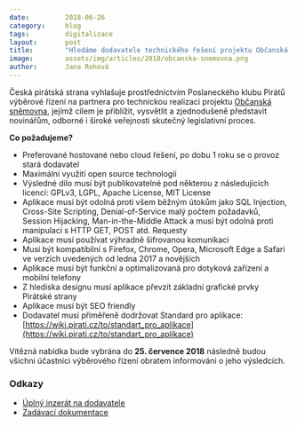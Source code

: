 ```yaml
---
date:         2018-06-26
category:     blog
tags:         digitalizace
layout:       post
title:        "Hledáme dodavatele technického řešení projektu Občanská sněmovna"
image:        assets/img/articles/2018/obcanska-snemovna.png
author:       Jana Rohová
---
```


Česká pirátská strana vyhlašuje prostřednictvím Poslaneckého klubu Pirátů​ výběrové řízení na partnera pro technickou realizaci projektu [Občanská sněmovna](https://www.pirati.cz/snemovna/), jejímž cílem je přiblížit, vysvětlit a zjednodušeně představit novinářům, odborné i široké veřejnosti skutečný legislativní proces. 

**Co požadujeme?**

* Preferované hostované nebo cloud řešení, po dobu 1 roku se o provoz stará dodavatel 
* Maximální využití open source technologií 
* Výsledné dílo musí být publikovatelné pod některou z následujících licencí: GPLv3, LGPL, Apache License, MIT License 
* Aplikace musí být odolná proti všem běžným útokům jako SQL Injection, Cross-Site Scripting, Denial-of-Service malý počtem požadavků, Session Hijacking, Man-in-the-Middle Attack a musí být odolná proti manipulaci s HTTP GET, POST atd. Requesty
* Aplikace musí používat výhradně šifrovanou komunikaci 
* Musí být kompatibilní s Firefox, Chrome, Opera, Microsoft Edge a Safari ve verzích uvedených od ledna 2017 a novějších 
* Aplikace musí být funkční a optimalizovaná pro dotyková zařízení a mobilní telefony 
* Z hlediska designu musí aplikace převzít základní grafické prvky Pirátské strany 
* Aplikace musí být SEO friendly 
* Dodavatel musí přiměřeně dodržovat Standard pro aplikace: [https://wiki.pirati.cz/to/standart_pro_aplikace](https://wiki.pirati.cz/to/standart_pro_aplikace)

Vítězná nabídka bude vybrána do **25. července 2018** následně budou všichni účastníci výběrového řízení obratem informováni o jeho výsledcích.

### Odkazy

* [Úplný inzerát na dodavatele](https://forum.pirati.cz/download/file.php?id=19449)
* [Zadávací dokumentace](https://docs.google.com/document/d/1EGZh5ioxxuZGheSA_mnjnbzBTHYgj2syGdSxGsI0upM/edit?usp=sharing)

